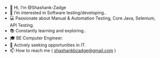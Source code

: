 - 👋 Hi, I’m @Shashank-Zadge
- 👀 I’m interested in Software testing/developing..
- 💻 Passionate about Manual & Automation Testing, Core Java, Selenium, API Testing. 
- 📚 Constantly learning and exploring..
- 🎓 BE Computer Engineer.
- 🌱 Actively seeking opportunities in IT.
- 📫 How to reach me ( shashankbzadge@gmail.com )

<!---
Shashank-Zadge/Shashank-Zadge is a ✨ special ✨ repository because its `README.md` (this file) appears on your GitHub profile.
You can click the Preview link to take a look at your changes.
--->
